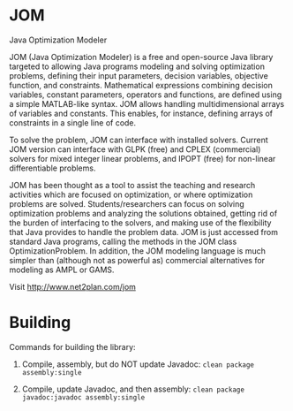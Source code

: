 # JOM
Java Optimization Modeler

JOM (Java Optimization Modeler) is a free and open-source Java library targeted to allowing Java programs modeling and solving optimization problems, defining their input parameters, decision variables, objective function, and constraints. Mathematical expressions combining decision variables, constant parameters, operators and functions, are defined using a simple MATLAB-like syntax. JOM allows handling multidimensional arrays of variables and constants. This enables, for instance, defining arrays of constraints in a single line of code.

To solve the problem, JOM can interface with installed solvers. Current JOM version can interface with GLPK (free) and CPLEX (commercial) solvers for mixed integer linear problems, and IPOPT (free) for non-linear differentiable problems.

JOM has been thought as a tool to assist the teaching and research activities which are focused on optimization, or where optimization problems are solved. Students/researchers can focus on solving optimization problems and analyzing the solutions obtained, getting rid of the burden of interfacing to the solvers, and making use of the flexibility that Java provides to handle the problem data. JOM is just accessed from standard Java programs, calling the methods in the JOM class OptimizationProblem. In addition, the JOM modeling language is much simpler than (although not as powerful as) commercial alternatives for modeling as AMPL or GAMS.

Visit http://www.net2plan.com/jom

# Building

Commands for building the library:

1. Compile, assembly, but do NOT update Javadoc: ```clean package assembly:single```

2. Compile, update Javadoc, and then assembly: ```clean package javadoc:javadoc assembly:single```


